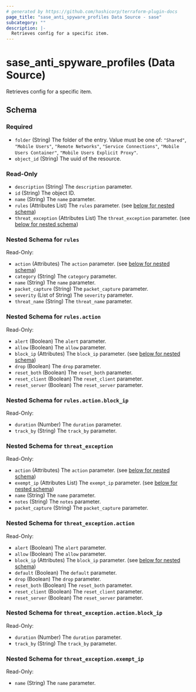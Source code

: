 ```yaml
---
# generated by https://github.com/hashicorp/terraform-plugin-docs
page_title: "sase_anti_spyware_profiles Data Source - sase"
subcategory: ""
description: |-
  Retrieves config for a specific item.
---
```


# sase_anti_spyware_profiles (Data Source)

Retrieves config for a specific item.



<!-- schema generated by tfplugindocs -->
## Schema

### Required

- `folder` (String) The folder of the entry. Value must be one of: `"Shared"`, `"Mobile Users"`, `"Remote Networks"`, `"Service Connections"`, `"Mobile Users Container"`, `"Mobile Users Explicit Proxy"`.
- `object_id` (String) The uuid of the resource.

### Read-Only

- `description` (String) The `description` parameter.
- `id` (String) The object ID.
- `name` (String) The `name` parameter.
- `rules` (Attributes List) The `rules` parameter. (see [below for nested schema](#nestedatt--rules))
- `threat_exception` (Attributes List) The `threat_exception` parameter. (see [below for nested schema](#nestedatt--threat_exception))

<a id="nestedatt--rules"></a>
### Nested Schema for `rules`

Read-Only:

- `action` (Attributes) The `action` parameter. (see [below for nested schema](#nestedatt--rules--action))
- `category` (String) The `category` parameter.
- `name` (String) The `name` parameter.
- `packet_capture` (String) The `packet_capture` parameter.
- `severity` (List of String) The `severity` parameter.
- `threat_name` (String) The `threat_name` parameter.

<a id="nestedatt--rules--action"></a>
### Nested Schema for `rules.action`

Read-Only:

- `alert` (Boolean) The `alert` parameter.
- `allow` (Boolean) The `allow` parameter.
- `block_ip` (Attributes) The `block_ip` parameter. (see [below for nested schema](#nestedatt--rules--action--block_ip))
- `drop` (Boolean) The `drop` parameter.
- `reset_both` (Boolean) The `reset_both` parameter.
- `reset_client` (Boolean) The `reset_client` parameter.
- `reset_server` (Boolean) The `reset_server` parameter.

<a id="nestedatt--rules--action--block_ip"></a>
### Nested Schema for `rules.action.block_ip`

Read-Only:

- `duration` (Number) The `duration` parameter.
- `track_by` (String) The `track_by` parameter.




<a id="nestedatt--threat_exception"></a>
### Nested Schema for `threat_exception`

Read-Only:

- `action` (Attributes) The `action` parameter. (see [below for nested schema](#nestedatt--threat_exception--action))
- `exempt_ip` (Attributes List) The `exempt_ip` parameter. (see [below for nested schema](#nestedatt--threat_exception--exempt_ip))
- `name` (String) The `name` parameter.
- `notes` (String) The `notes` parameter.
- `packet_capture` (String) The `packet_capture` parameter.

<a id="nestedatt--threat_exception--action"></a>
### Nested Schema for `threat_exception.action`

Read-Only:

- `alert` (Boolean) The `alert` parameter.
- `allow` (Boolean) The `allow` parameter.
- `block_ip` (Attributes) The `block_ip` parameter. (see [below for nested schema](#nestedatt--threat_exception--action--block_ip))
- `default` (Boolean) The `default` parameter.
- `drop` (Boolean) The `drop` parameter.
- `reset_both` (Boolean) The `reset_both` parameter.
- `reset_client` (Boolean) The `reset_client` parameter.
- `reset_server` (Boolean) The `reset_server` parameter.

<a id="nestedatt--threat_exception--action--block_ip"></a>
### Nested Schema for `threat_exception.action.block_ip`

Read-Only:

- `duration` (Number) The `duration` parameter.
- `track_by` (String) The `track_by` parameter.



<a id="nestedatt--threat_exception--exempt_ip"></a>
### Nested Schema for `threat_exception.exempt_ip`

Read-Only:

- `name` (String) The `name` parameter.


